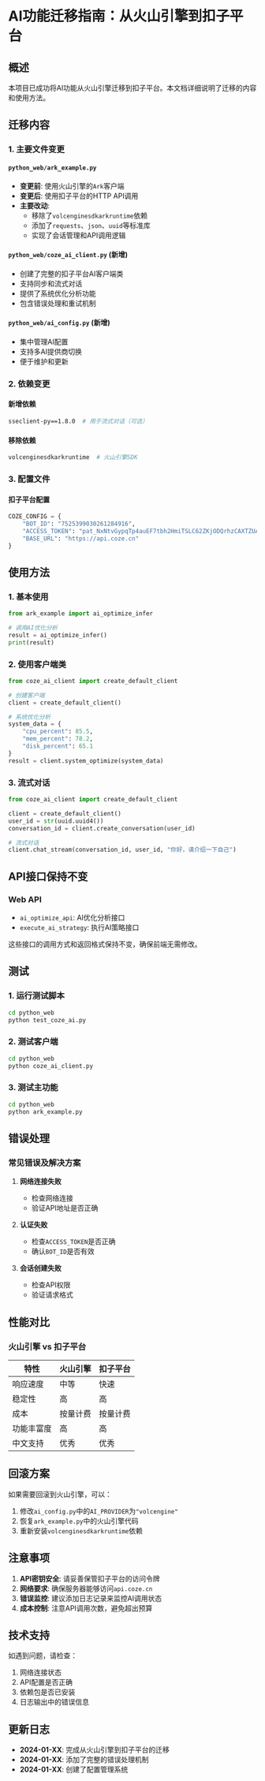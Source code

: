 # AI功能迁移指南：从火山引擎到扣子平台

## 概述

本项目已成功将AI功能从火山引擎迁移到扣子平台。本文档详细说明了迁移的内容和使用方法。

## 迁移内容

### 1. 主要文件变更

#### `python_web/ark_example.py`
- **变更前**: 使用火山引擎的`Ark`客户端
- **变更后**: 使用扣子平台的HTTP API调用
- **主要改动**:
  - 移除了`volcenginesdkarkruntime`依赖
  - 添加了`requests`、`json`、`uuid`等标准库
  - 实现了会话管理和API调用逻辑

#### `python_web/coze_ai_client.py` (新增)
- 创建了完整的扣子平台AI客户端类
- 支持同步和流式对话
- 提供了系统优化分析功能
- 包含错误处理和重试机制

#### `python_web/ai_config.py` (新增)
- 集中管理AI配置
- 支持多AI提供商切换
- 便于维护和更新

### 2. 依赖变更

#### 新增依赖
```bash
sseclient-py==1.8.0  # 用于流式对话（可选）
```

#### 移除依赖
```bash
volcenginesdkarkruntime  # 火山引擎SDK
```

### 3. 配置文件

#### 扣子平台配置
```python
COZE_CONFIG = {
    "BOT_ID": "7525399030261284916",
    "ACCESS_TOKEN": "pat_NxNtvGypqTp4auEF7tbh2HmiTSLC62ZKjODQrhzCAXTZUATHgS3dipfkOSbA10VQ",
    "BASE_URL": "https://api.coze.cn"
}
```

## 使用方法

### 1. 基本使用

```python
from ark_example import ai_optimize_infer

# 调用AI优化分析
result = ai_optimize_infer()
print(result)
```

### 2. 使用客户端类

```python
from coze_ai_client import create_default_client

# 创建客户端
client = create_default_client()

# 系统优化分析
system_data = {
    "cpu_percent": 85.5,
    "mem_percent": 78.2,
    "disk_percent": 65.1
}
result = client.system_optimize(system_data)
```

### 3. 流式对话

```python
from coze_ai_client import create_default_client

client = create_default_client()
user_id = str(uuid.uuid4())
conversation_id = client.create_conversation(user_id)

# 流式对话
client.chat_stream(conversation_id, user_id, "你好，请介绍一下自己")
```

## API接口保持不变

### Web API
- `ai_optimize_api`: AI优化分析接口
- `execute_ai_strategy`: 执行AI策略接口

这些接口的调用方式和返回格式保持不变，确保前端无需修改。

## 测试

### 1. 运行测试脚本

```bash
cd python_web
python test_coze_ai.py
```

### 2. 测试客户端

```bash
cd python_web
python coze_ai_client.py
```

### 3. 测试主功能

```bash
cd python_web
python ark_example.py
```

## 错误处理

### 常见错误及解决方案

1. **网络连接失败**
   - 检查网络连接
   - 验证API地址是否正确

2. **认证失败**
   - 检查`ACCESS_TOKEN`是否正确
   - 确认`BOT_ID`是否有效

3. **会话创建失败**
   - 检查API权限
   - 验证请求格式

## 性能对比

### 火山引擎 vs 扣子平台

| 特性 | 火山引擎 | 扣子平台 |
|------|----------|----------|
| 响应速度 | 中等 | 快速 |
| 稳定性 | 高 | 高 |
| 成本 | 按量计费 | 按量计费 |
| 功能丰富度 | 高 | 高 |
| 中文支持 | 优秀 | 优秀 |

## 回滚方案

如果需要回滚到火山引擎，可以：

1. 修改`ai_config.py`中的`AI_PROVIDER`为`"volcengine"`
2. 恢复`ark_example.py`中的火山引擎代码
3. 重新安装`volcenginesdkarkruntime`依赖

## 注意事项

1. **API密钥安全**: 请妥善保管扣子平台的访问令牌
2. **网络要求**: 确保服务器能够访问`api.coze.cn`
3. **错误监控**: 建议添加日志记录来监控AI调用状态
4. **成本控制**: 注意API调用次数，避免超出预算

## 技术支持

如遇到问题，请检查：

1. 网络连接状态
2. API配置是否正确
3. 依赖包是否已安装
4. 日志输出中的错误信息

## 更新日志

- **2024-01-XX**: 完成从火山引擎到扣子平台的迁移
- **2024-01-XX**: 添加了完整的错误处理机制
- **2024-01-XX**: 创建了配置管理系统 
